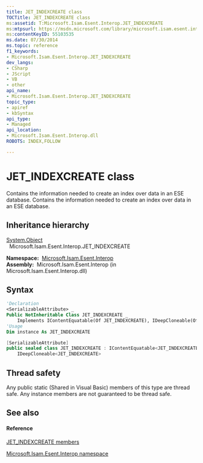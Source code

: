 ```yaml
---
title: JET_INDEXCREATE class
TOCTitle: JET_INDEXCREATE class
ms:assetid: T:Microsoft.Isam.Esent.Interop.JET_INDEXCREATE
ms:mtpsurl: https://msdn.microsoft.com/library/microsoft.isam.esent.interop.jet_indexcreate(v=EXCHG.10)
ms:contentKeyID: 55103535
ms.date: 07/30/2014
ms.topic: reference
f1_keywords:
- Microsoft.Isam.Esent.Interop.JET_INDEXCREATE
dev_langs:
- CSharp
- JScript
- VB
- other
api_name: 
- Microsoft.Isam.Esent.Interop.JET_INDEXCREATE
topic_type: 
- apiref
- kbSyntax
api_type: 
- Managed
api_location: 
- Microsoft.Isam.Esent.Interop.dll
ROBOTS: INDEX,FOLLOW

---
```


# JET_INDEXCREATE class

Contains the information needed to create an index over data in an ESE database. Contains the information needed to create an index over data in an ESE database.

## Inheritance hierarchy

[System.Object](/dotnet/api/system.object)  
  Microsoft.Isam.Esent.Interop.JET_INDEXCREATE  

**Namespace:**  [Microsoft.Isam.Esent.Interop](./microsoft.isam.esent.interop-namespace.md)  
**Assembly:**  Microsoft.Isam.Esent.Interop (in Microsoft.Isam.Esent.Interop.dll)

## Syntax

``` vb
'Declaration
<SerializableAttribute> _
Public NotInheritable Class JET_INDEXCREATE _
    Implements IContentEquatable(Of JET_INDEXCREATE), IDeepCloneable(Of JET_INDEXCREATE)
'Usage
Dim instance As JET_INDEXCREATE
```

``` csharp
[SerializableAttribute]
public sealed class JET_INDEXCREATE : IContentEquatable<JET_INDEXCREATE>, 
    IDeepCloneable<JET_INDEXCREATE>
```

## Thread safety

Any public static (Shared in Visual Basic) members of this type are thread safe. Any instance members are not guaranteed to be thread safe.

## See also

#### Reference

[JET_INDEXCREATE members](./jet-indexcreate-members.md)

[Microsoft.Isam.Esent.Interop namespace](./microsoft.isam.esent.interop-namespace.md)
